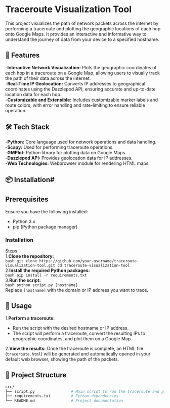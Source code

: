 # Traceroute Visualization Tool

This project visualizes the path of network packets across the internet by performing a traceroute and plotting the geographic locations of each hop onto Google Maps. It provides an interactive and informative way to understand the journey of data from your device to a specified hostname.

## 🚀 Features
-**Interactive Network Visualization:** Plots the geographic coordinates of each hop in a traceroute on a Google Map, allowing users to visually track the path of their data across the internet. <br>
-**Real-Time IP Geolocation:** Converts IP addresses to geographical coordinates using the Dazzlepod API, ensuring accurate and up-to-date location data for each hop. <br>
-**Customizable and Extensible:** Includes customizable marker labels and route colors, with error handling and rate-limiting to ensure reliable operation. <br>

## 🛠️ Tech Stack
-**Python:** Core language used for network operations and data handling. <br>
-**Scapy:** Used for performing traceroute operations. <br>
-**GMPlot:** Python library for plotting data on Google Maps. <br>
-**Dazzlepod API:** Provides geolocation data for IP addresses. <br>
-**Web Technologies:** Webbrowser module for rendering HTML maps. <br>

## 📦 Installation#
## Prerequisites

Ensure you have the following installed:

- Python 3.x
- pip (Python package manager)

### Installation 
Steps <br>
1.**Clone the repository:**    
    ```bash
    git clone https://github.com/your-username/traceroute-visualization-tool.git
    cd traceroute-visualization-tool
    ```
    <br>
2.**Install the required Python packages:**    
    ```bash
    pip install -r requirements.txt
    ```
    <br>
3.**Run the script:**    
    ```bash
    python script.py [hostname]
    ```
    <br>
    Replace `[hostname]` with the domain or IP address you want to trace.
    
## 🎯 Usage
1.**Perform a traceroute:**   
- Run the script with the desired hostname or IP address. <br>
- The script will perform a traceroute, convert the resulting IPs to geographic coordinates, and plot them on a Google Map. <br>

2.**View the results:** 
Once the traceroute is complete, an HTML file (`traceroute.html`) will be generated and automatically opened in your default web browser, showing the path of the packets.

## 📁 Project Structure
```bash
src/
├── script.py                # Main script to run the traceroute and plot the map
├── requirements.txt         # Python dependencies
└── README.md                # Project documentation
